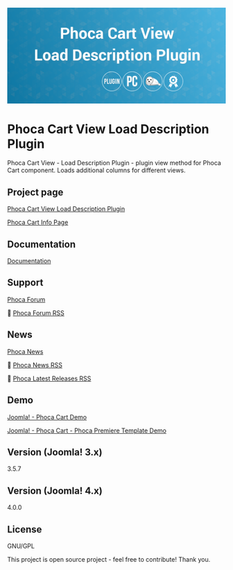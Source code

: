 



![Phoca Cart View Load Description Plugin](https://github.com/PhocaCz/PhocaCartViewLoadDescriptionPlugin/blob/master/load_description.png?raw=true)

# Phoca Cart View Load Description Plugin



Phoca Cart View - Load Description Plugin - plugin view method for Phoca Cart component. Loads additional columns for different views.



## Project page

[Phoca Cart View Load Description Plugin](https://www.phoca.cz/phocacart-extensions/2-plugins/59-phoca-cart-view-load-description-plugin)

[Phoca Cart Info Page](https://www.phoca.cz/project/phocacart-joomla-ecommerce)



## Documentation

[Documentation](https://www.phoca.cz/documentation/category/115-phoca-cart)





## Support

[Phoca Forum](https://www.phoca.cz/forum)

:bell: [Phoca Forum RSS](https://www.phoca.cz/forum/app.php/feed)



## News

[Phoca News](https://www.phoca.cz/news)

:bell: [Phoca News RSS](https://www.phoca.cz/news?format=feed&type=rss)

:bell: [Phoca Latest Releases RSS](https://www.phoca.cz/download/feed/111?format=feed&type=rss)



## Demo

[Joomla! - Phoca Cart Demo](https://www.phoca.cz/phocacartdemo/)

[Joomla! - Phoca Cart - Phoca Premiere Template Demo](https://www.phoca.cz/phocacartdemo/premiere/)



## Version (Joomla! 3.x)

3.5.7

## Version (Joomla! 4.x)

4.0.0



## License

GNU/GPL



This project is open source project - feel free to contribute! Thank you.
